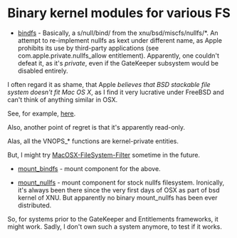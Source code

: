 # Binary kernel modules for various FS

* [bindfs](bindfs) - Basically, a s/null/bind/ from the xnu/bsd/miscfs/nullfs/*.
An attempt to re-implement nullfs as kext under different
name, as Apple prohibits its use by third-party applications (see
com.apple.private.nullfs_allow entitlement). Apparently, one couldn't defeat it,
as it's _private_, even if the GateKeeper subsystem would be disabled entirely.

I often regard it as shame, that Apple *believes that BSD stackable file system
doesn't fit Mac OS X*, as I find it very lucrative under FreeBSD and can't think
of anything similar in OSX.

See, for example,
[here](https://developer.apple.com/library/content/qa/qa1242/_index.html).

Also, another point of regret is that it's apparently read-only.

Alas, all the VNOPS_* functions are kernel-private entities.

But, I might try
[MacOSX-FileSystem-Filter](https://github.com/slavaim/MacOSX-FileSystem-Filter)
sometime in the future.

* [mount_bindfs](mount_bindfs) - mount component for the above.

* [mount_nullfs](mount_nullfs) - mount component for stock nullfs filesystem.
Ironically, it's always been there since the very first days of OSX as part
of bsd kernel of XNU. But apparently no binary mount_nullfs has been ever
distributed.

So, for systems prior to the GateKeeper and Entitlements frameworks, it might
work. Sadly, I don't own such a system anymore, to test if it works.


